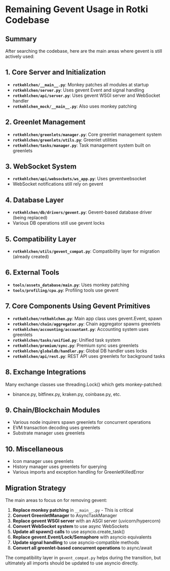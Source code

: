 # Remaining Gevent Usage in Rotki Codebase

## Summary

After searching the codebase, here are the main areas where gevent is still actively used:

## 1. Core Server and Initialization
- **`rotkehlchen/__main__.py`**: Monkey patches all modules at startup
- **`rotkehlchen/server.py`**: Uses gevent Event and signal handling
- **`rotkehlchen/api/server.py`**: Uses gevent WSGI server and WebSocket handler
- **`rotkehlchen_mock/__main__.py`**: Also uses monkey patching

## 2. Greenlet Management
- **`rotkehlchen/greenlets/manager.py`**: Core greenlet management system
- **`rotkehlchen/greenlets/utils.py`**: Greenlet utilities
- **`rotkehlchen/tasks/manager.py`**: Task management system built on greenlets

## 3. WebSocket System
- **`rotkehlchen/api/websockets/ws_app.py`**: Uses geventwebsocket
- WebSocket notifications still rely on gevent

## 4. Database Layer
- **`rotkehlchen/db/drivers/gevent.py`**: Gevent-based database driver (being replaced)
- Various DB operations still use gevent locks

## 5. Compatibility Layer
- **`rotkehlchen/utils/gevent_compat.py`**: Compatibility layer for migration (already created)

## 6. External Tools
- **`tools/assets_database/main.py`**: Uses monkey patching
- **`tools/profiling/cpu.py`**: Profiling tools use gevent

## 7. Core Components Using Gevent Primitives
- **`rotkehlchen/rotkehlchen.py`**: Main app class uses gevent.Event, spawn
- **`rotkehlchen/chain/aggregator.py`**: Chain aggregator spawns greenlets
- **`rotkehlchen/accounting/accountant.py`**: Accounting system uses greenlets
- **`rotkehlchen/tasks/unified.py`**: Unified task system
- **`rotkehlchen/premium/sync.py`**: Premium sync uses greenlets
- **`rotkehlchen/globaldb/handler.py`**: Global DB handler uses locks
- **`rotkehlchen/api/rest.py`**: REST API uses greenlets for background tasks

## 8. Exchange Integrations
Many exchange classes use threading.Lock() which gets monkey-patched:
- binance.py, bitfinex.py, kraken.py, coinbase.py, etc.

## 9. Chain/Blockchain Modules
- Various node inquirers spawn greenlets for concurrent operations
- EVM transaction decoding uses greenlets
- Substrate manager uses greenlets

## 10. Miscellaneous
- Icon manager uses greenlets
- History manager uses greenlets for querying
- Various imports and exception handling for GreenletKilledError

## Migration Strategy

The main areas to focus on for removing gevent:

1. **Replace monkey patching** in `__main__.py` - This is critical
2. **Convert GreenletManager** to AsyncTaskManager
3. **Replace gevent WSGI server** with an ASGI server (uvicorn/hypercorn)
4. **Convert WebSocket system** to use async WebSockets
5. **Update all spawn() calls** to use asyncio.create_task()
6. **Replace gevent.Event/Lock/Semaphore** with asyncio equivalents
7. **Update signal handling** to use asyncio-compatible methods
8. **Convert all greenlet-based concurrent operations** to async/await

The compatibility layer in `gevent_compat.py` helps during the transition, but ultimately all imports should be updated to use asyncio directly.